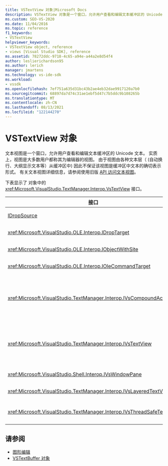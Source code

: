 ```yaml
---
title: VSTextView 对象|Microsoft Docs
description: VSTextView 对象是一个窗口，允许用户查看和编辑文本缓冲区的 Unicode 文本。
ms.custom: SEO-VS-2020
ms.date: 11/04/2016
ms.topic: reference
f1_keywords:
- VSTextView
helpviewer_keywords:
- VSTextView object, reference
- views [Visual Studio SDK], reference
ms.assetid: 78272ddc-9718-4c65-a94e-a44a2e8d54f4
author: leslierichardson95
ms.author: lerich
manager: jmartens
ms.technology: vs-ide-sdk
ms.workload:
- vssdk
ms.openlocfilehash: 7ef751a635d31bc43b2ae4eb32dae9917120a7b0
ms.sourcegitcommit: 68897da7d74c31ae1ebf5d47c7b5ddc9b108265b
ms.translationtype: MT
ms.contentlocale: zh-CN
ms.lasthandoff: 08/13/2021
ms.locfileid: "122144270"
---
```

# <a name="vstextview-object"></a>VSTextView 对象

文本视图是一个窗口，允许用户查看和编辑文本缓冲区的 Unicode 文本。 实质上，视图是大多数用户都称其为编辑器的视图。 由于视图由各种文本层（ (自动换行、大纲显示文本等）从缓冲区中) 因此不保证该视图是缓冲区中文本的确切表示形式。 有关文本视图详细信息，请参阅使用旧版 [API 访问文本视图](/previous-versions/visualstudio/visual-studio-2015/extensibility/accessing-thetext-view-by-using-the-legacy-api?preserve-view=true&view=vs-2015)。

下表显示了 对象中的 <xref:Microsoft.VisualStudio.TextManager.Interop.VsTextView> 接口。

|接口|说明|
|---------------|-----------------|
|[IDropSource](/windows/desktop/api/oleidl/nn-oleidl-idropsource)|标准 OLE 接口。|
|<xref:Microsoft.VisualStudio.OLE.Interop.IDropTarget>|标准 OLE 接口。|
|<xref:Microsoft.VisualStudio.OLE.Interop.IObjectWithSite>|标准 OLE 接口。|
|<xref:Microsoft.VisualStudio.OLE.Interop.IOleCommandTarget>|标准 OLE 接口。|
|<xref:Microsoft.VisualStudio.TextManager.Interop.IVsCompoundAction>|允许创建复合操作 (，即分组到单个撤消/重做单元中的) 。|
|<xref:Microsoft.VisualStudio.TextManager.Interop.IVsTextView>|提供管理和访问视图的基本方法。 `IVsTextView` 不是线程安全的。|
|<xref:Microsoft.VisualStudio.Shell.Interop.IVsWindowPane>|创建和管理窗口窗格。|
|<xref:Microsoft.VisualStudio.TextManager.Interop.IVsLayeredTextView>|与文本层交互。|
|<xref:Microsoft.VisualStudio.TextManager.Interop.IVsThreadSafeTextView>|从不同的线程对视图执行操作。|

## <a name="see-also"></a>请参阅

- [图形编辑](https://www.microsoft.com/download/details.aspx?id=55984)
- [VSTextBuffer 对象](../extensibility/vstextbuffer-object.md)